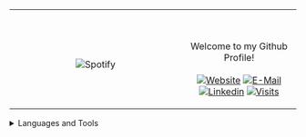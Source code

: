 <table width="100%" align="center"> 
  <tr>
  <td width="60%" align="center">
      
&nbsp; <br> ![Spotify](https://novatorem-two-ruby.vercel.app/api/spotify)

  </td>
  <td width="40%">

  <br><p align="center"> Welcome to my Github Profile! <br><br>
    [![Website](https://img.shields.io/badge/my%20stuff-website-blue?style=flat-square&logo=github)](https://jonathan-r0.github.io)
    [![E-Mail](https://img.shields.io/badge/email-reveal-2a8?style=flat-square&logo=gmail&logoColor=white)](https://mailhide.io/e/OO0HCCzs)
    [![Linkedin](https://img.shields.io/badge/linked-in-369?style=flat-square&logo=linkedin&logoColor=white&color=blue)](https://www.linkedin.com/in/jonathan-rosenblatt-7b38981b4/)
    [![Visits](https://komarev.com/ghpvc/?username=Jonathan-R0&logo=GitHub&label=github%20visits&color=336699&logoColor=white&style=flat-square)](https://github.com/Jonathan-R0)
  </p>
  </td>
</table>



<details>
<summary>Languages and Tools</summary>
  <pre> 
  <table align="center" cellpadding="0" cellspacing="0" border="0" style="border: 0;">
  <td align="center">
    <img src="http://img.shields.io/badge/-C-A8B9CC?style=flat-square&logo=c&logoColor=ffffff" alt="C">
  </td>
  <td align="center">
    <img src="https://img.shields.io/badge/C++-blue.svg?style=flat-square&logo=c%2B%2B" alt="C++">
  </td>
  <td align="center">
    <img src="https://img.shields.io/badge/-Git-%23F05032?style=flat-square&logo=git&logoColor=%23ffffff" alt="Git">
  </td>
  <td align="center">
    <img src="https://img.shields.io/badge/-GitHub-181717?style=flat-square&logo=github" alt="Github">
  </td>
  <td align="center">
    <img src="http://img.shields.io/badge/-Vim-007ACC?style=flat-square&logo=vim&logoColor=#019833" alt="Vim">
  </td>
  <td align="center">
    <img src="http://img.shields.io/badge/-Python-3776AB?style=flat-square&logo=python&logoColor=ffffff" alt="Python">
  </td>
  </table>
  <table align="center" cellpadding="0" cellspacing="0" border="0">
  <td align="center">
    <img src="http://img.shields.io/badge/-Java-5B4638?style=flat-square&logo=java&logoColor=ffffff" alt="Java">
  </td>
  <td align="center">
    <img src="http://img.shields.io/badge/-Linux-A8B9CC?style=flat-square&logo=Linux&logoColor=ffffff" alt="Linux">
  </td>
  <td align="center">
    <img src="https://img.shields.io/badge/-HTML5-%23E44D27?style=flat-square&logo=html5&logoColor=ffffff" alt="HTML">
  </td>
  <td align="center">
    <img src="https://img.shields.io/badge/-Markdown-000000?style=flat-square&logo=markdown" alt="Markdown">
  </td>
  <td align="center">
    <img src="http://img.shields.io/badge/-VS%20Code-007ACC?style=flat-square&logo=visual-studio-code&logoColor=ffffff" alt="VS-Code">
  </td>
  <td align="center">
    <img src="http://img.shields.io/badge/-TypeScript-A8B9CC?style=flat-square&logo=typescript&logoColor=ffffff" alt="TypeScript">
  </td>
  </table>
  </pre>
</details>

[//]: <> (The `&nbsp;` is to have Aphelion take up more space)

